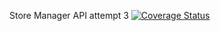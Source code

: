 Store Manager API attempt 3
[![Coverage Status](https://coveralls.io/repos/github/samlan/store-manager-api3/badge.svg?branch=master)](https://coveralls.io/github/samlan/store-manager-api3?branch=master)